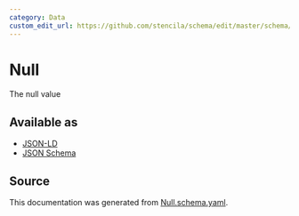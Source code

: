 ```yaml
---
category: Data
custom_edit_url: https://github.com/stencila/schema/edit/master/schema/Null.schema.yaml
---
```


# Null

The null value

## Available as

-   [JSON-LD](https://schema.stenci.la/Null.jsonld)
-   [JSON Schema](https://schema.stenci.la/v1/Null.schema.json)

## Source

This documentation was generated from [Null.schema.yaml](https://github.com/stencila/schema/blob/master/schema/Null.schema.yaml).
